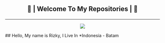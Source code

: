## <p align="center">👋 | Welcome To My Repositories | 👋</p>
-----
<p align="center"><img src="https://i.imgur.com/A6bWGFl.gif"/></p>
## Hello, My name is Rizky, I Live In *Indonesia - Batam

